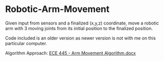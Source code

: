 # Robotic-Arm-Movement
Given input from sensors and a finalized (x,y,z) coordinate, move a robotic arm with 3 moving joints from its initial position to the finalized position.

Code included is an older version as newer version is not with me on this particular computer.

Algorithm Approach: [ECE 445 - Arm Movement Algorithm.docx](https://github.com/tmishra3/Robotic-Arm-Movement/files/7623696/ECE.445.-.Arm.Movement.Algorithm.docx)

